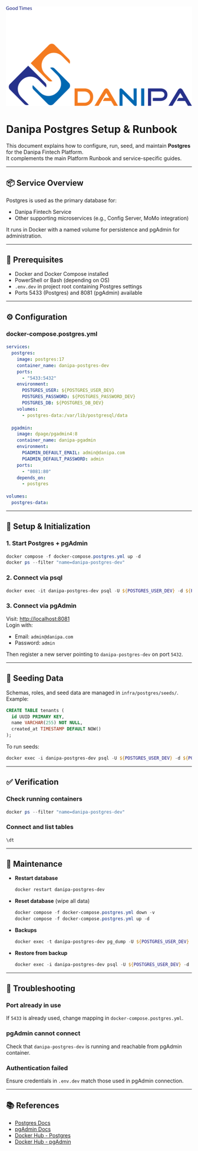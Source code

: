 # ![Danipa Logo](../images/danipa_logo.png)

# Danipa Postgres Setup & Runbook

This document explains how to configure, run, seed, and maintain **Postgres** for the Danipa Fintech Platform.  
It complements the main Platform Runbook and service-specific guides.

---

## 📦 Service Overview

Postgres is used as the primary database for:
- Danipa Fintech Service
- Other supporting microservices (e.g., Config Server, MoMo integration)

It runs in Docker with a named volume for persistence and pgAdmin for administration.

---

## 📌 Prerequisites

- Docker and Docker Compose installed
- PowerShell or Bash (depending on OS)
- `.env.dev` in project root containing Postgres settings
- Ports 5433 (Postgres) and 8081 (pgAdmin) available

---

## ⚙️ Configuration

### docker-compose.postgres.yml

```yaml
services:
  postgres:
    image: postgres:17
    container_name: danipa-postgres-dev
    ports:
      - "5433:5432"
    environment:
      POSTGRES_USER: ${POSTGRES_USER_DEV}
      POSTGRES_PASSWORD: ${POSTGRES_PASSWORD_DEV}
      POSTGRES_DB: ${POSTGRES_DB_DEV}
    volumes:
      - postgres-data:/var/lib/postgresql/data

  pgadmin:
    image: dpage/pgadmin4:8
    container_name: danipa-pgadmin
    environment:
      PGADMIN_DEFAULT_EMAIL: admin@danipa.com
      PGADMIN_DEFAULT_PASSWORD: admin
    ports:
      - "8081:80"
    depends_on:
      - postgres

volumes:
  postgres-data:
```

---

## 🚀 Setup & Initialization

### 1. Start Postgres + pgAdmin

```powershell
docker compose -f docker-compose.postgres.yml up -d
docker ps --filter "name=danipa-postgres-dev"
```

### 2. Connect via psql

```powershell
docker exec -it danipa-postgres-dev psql -U ${POSTGRES_USER_DEV} -d ${POSTGRES_DB_DEV}
```

### 3. Connect via pgAdmin

Visit: [http://localhost:8081](http://localhost:8081)  
Login with:
- Email: `admin@danipa.com`
- Password: `admin`

Then register a new server pointing to `danipa-postgres-dev` on port `5432`.

---

## 🌱 Seeding Data

Schemas, roles, and seed data are managed in `infra/postgres/seeds/`.  
Example:

```sql
CREATE TABLE tenants (
  id UUID PRIMARY KEY,
  name VARCHAR(255) NOT NULL,
  created_at TIMESTAMP DEFAULT NOW()
);
```

To run seeds:

```powershell
docker exec -i danipa-postgres-dev psql -U ${POSTGRES_USER_DEV} -d ${POSTGRES_DB_DEV} < ./infra/postgres/seeds/init.sql
```

---

## ✅ Verification

### Check running containers

```powershell
docker ps --filter "name=danipa-postgres-dev"
```

### Connect and list tables

```sql
\dt
```

---

## 🔧 Maintenance

- **Restart database**  
  ```powershell
  docker restart danipa-postgres-dev
  ```

- **Reset database** (wipe all data)  
  ```powershell
  docker compose -f docker-compose.postgres.yml down -v
  docker compose -f docker-compose.postgres.yml up -d
  ```

- **Backups**  
  ```powershell
  docker exec -t danipa-postgres-dev pg_dump -U ${POSTGRES_USER_DEV} ${POSTGRES_DB_DEV} > backup.sql
  ```

- **Restore from backup**  
  ```powershell
  docker exec -i danipa-postgres-dev psql -U ${POSTGRES_USER_DEV} -d ${POSTGRES_DB_DEV} < backup.sql
  ```

---

## 🚨 Troubleshooting

### Port already in use

If `5433` is already used, change mapping in `docker-compose.postgres.yml`.

### pgAdmin cannot connect

Check that `danipa-postgres-dev` is running and reachable from pgAdmin container.

### Authentication failed

Ensure credentials in `.env.dev` match those used in pgAdmin connection.

---

## 📚 References

- [Postgres Docs](https://www.postgresql.org/docs/)
- [pgAdmin Docs](https://www.pgadmin.org/docs/)
- [Docker Hub - Postgres](https://hub.docker.com/_/postgres)
- [Docker Hub - pgAdmin](https://hub.docker.com/r/dpage/pgadmin4)
